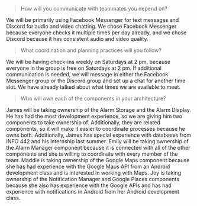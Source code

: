 > How will you communicate with teammates you depend on? 

We will be primarily using Facebook Messenger for text messages and Discord for audio and video chatting. We chose Facebook
Messenger because everyone checks it multiple times per day already, and we chose Discord because it has consistent audio
and video quality. 

> What coordination and planning practices will you follow? 

We will be having check-ins weekly on Saturdays at 2 pm, because everyone in the group is free on Saturdays at 2 pm. If additional
communication is needed, we will message in either the Facebook Messenger group or the Discord group and set up a chat for
another time slot. We have already talked about what times we are available to meet.

> Who will own each of the components in your architecture? 

James will be taking ownership of the Alarm Storage and the Alarm Display. He has had the most development experience, so we are
giving him two components to take ownership of. Additionally, they are related components, so it will make it easier to coordinate
processes because he owns both. Additionally, James has special experience with databases from INFO 442 and his internship 
last summer. 
Emily will be taking ownership of the Alarm Manager component because it is connected with all of the other components and 
she is willing to coordinate with every member of the team. 
Maddie is taking ownership of the Google Maps component because she has had experience with the 
Google Maps API from an Android development class and is interested in working with Maps. Joy is taking ownership of the 
Notification Manager and Google Places components because she also has experience with the Google APIs and has had 
experience with notifications in Android from her Android development class. 

